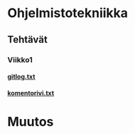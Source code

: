 # Ohjelmistotekniikka
## Tehtävät
### Viikko1 
#### [gitlog.txt](https://github.com/AxelTuomi/oj-harjoitustyo/blob/master/laskarit/gitlog.txt)
#### [komentorivi.txt](https://github.com/AxelTuomi/oj-harjoitustyo/blob/master/laskarit/komentorivi.txt)
# Muutos
